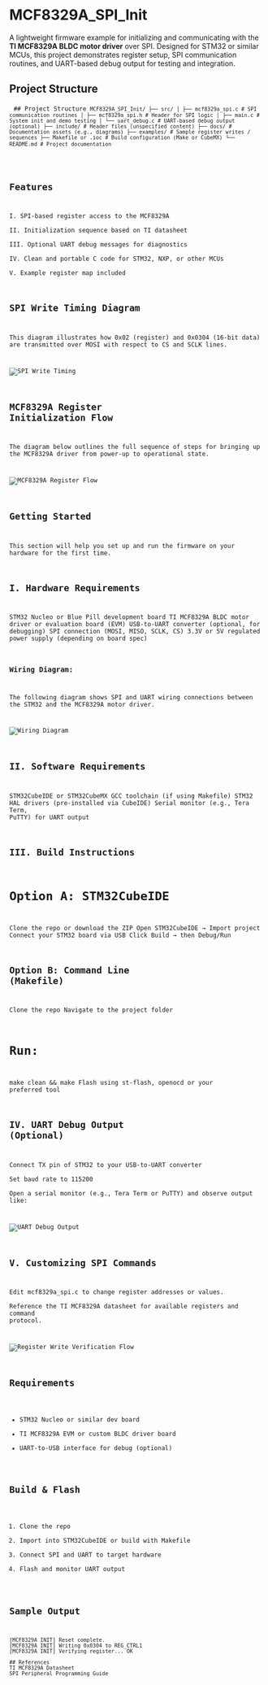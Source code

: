 # MCF8329A_SPI_Init
A lightweight firmware example for initializing and communicating with the **TI MCF8329A BLDC motor driver** over SPI. Designed for STM32 or similar MCUs, this project demonstrates register setup, SPI communication routines, and UART-based debug output for testing and integration.

## Project Structure
<pre lang="markdown"> <code>## Project Structure <code>MCF8329A_SPI_Init/ ├── src/ │ ├── mcf8329a_spi.c # SPI communication routines │ ├── mcf8329a_spi.h # Header for SPI logic │ ├── main.c # System init and demo testing │ └── uart_debug.c # UART-based debug output (optional) ├── include/ # Header files (unspecified content) ├── docs/ # Documentation assets (e.g., diagrams) ├── examples/ # Sample register writes / sequences ├── Makefile or .ioc # Build configuration (Make or CubeMX) └── README.md # Project documentation</code> </pre>

## Features
I. SPI-based register access to the MCF8329A  
II. Initialization sequence based on TI datasheet  
III. Optional UART debug messages for diagnostics  
IV. Clean and portable C code for STM32, NXP, or other MCUs  
V. Example register map included

## SPI Write Timing Diagram

This diagram illustrates how 0x02 (register) and 0x0304 (16-bit data) are transmitted over MOSI with respect to CS and SCLK lines.

![SPI Write Timing](docs/mcf8329a_spi_write_timing.png)

## MCF8329A Register Initialization Flow

The diagram below outlines the full sequence of steps for bringing up the MCF8329A driver from power-up to operational state.

![MCF8329A Register Flow](docs/MCF8329A_REGISTER_FLOW.png)

## Getting Started
This section will help you set up and run the firmware on your hardware for the first time.
## I. Hardware Requirements
STM32 Nucleo or Blue Pill development board
TI MCF8329A BLDC motor driver or evaluation board (EVM)
USB-to-UART converter (optional, for debugging)
SPI connection (MOSI, MISO, SCLK, CS)
3.3V or 5V regulated power supply (depending on board spec)

### Wiring Diagram:
The following diagram shows SPI and UART wiring connections between the STM32 and the MCF8329A motor driver.

![Wiring Diagram](docs/stm32_mcf8329a_wiring.png)

## II. Software Requirements
STM32CubeIDE or STM32CubeMX
GCC toolchain (if using Makefile)
STM32 HAL drivers (pre-installed via CubeIDE)
Serial monitor (e.g., Tera Term, PuTTY) for UART output

## III. Build Instructions
# Option A: STM32CubeIDE
Clone the repo or download the ZIP
Open STM32CubeIDE → Import project
Connect your STM32 board via USB
Click Build → then Debug/Run
## Option B: Command Line (Makefile)
Clone the repo
Navigate to the project folder
# Run:
make clean && make
Flash using st-flash, openocd or your preferred tool

## IV. UART Debug Output (Optional)
Connect TX pin of STM32 to your USB-to-UART converter  
Set baud rate to 115200  
Open a serial monitor (e.g., Tera Term or PuTTY) and observe output like:

![UART Debug Output](docs/uart_debug_output.png)

## V. Customizing SPI Commands
Edit mcf8329a_spi.c to change register addresses or values.  
Reference the TI MCF8329A datasheet for available registers and command protocol.

![Register Write Verification Flow](docs/Verifying_Register_Writes.png)

## Requirements
- STM32 Nucleo or similar dev board  
- TI MCF8329A EVM or custom BLDC driver board  
- UART-to-USB interface for debug (optional)

## Build & Flash
1. Clone the repo  
2. Import into STM32CubeIDE or build with Makefile  
3. Connect SPI and UART to target hardware  
4. Flash and monitor UART output

## Sample Output
```text
[MCF8329A INIT] Reset complete.
[MCF8329A INIT] Writing 0x0304 to REG_CTRL1
[MCF8329A INIT] Verifying register... OK

## References
TI MCF8329A Datasheet
SPI Peripheral Programming Guide

